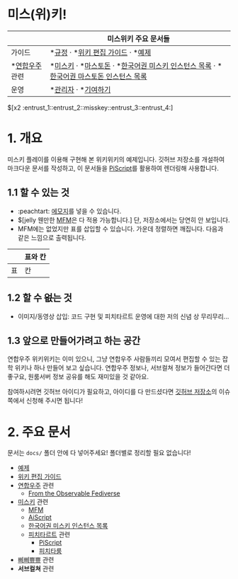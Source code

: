 # 미스(위)키!

|| 미스위키 주요 문서들 |
|---|---|
| 가이드 | *[규정](규정.md) · *[위키 편집 가이드](위키_편집_가이드.md) · *[예제](예제.md) |
| *[연합우주](연합우주.md) 관련 | *[미스키](미스키.md) · *[마스토돈](마스토돈.md) · *[한국어권 미스키 인스턴스 목록](한국어권_미스키_인스턴스_목록.md) · *[한국어권 마스토돈 인스턴스 목록](한국어권_마스토돈_인스턴스_목록.md)|
| 운영 | *[관리자](미스위키_관리자.md) · *[기여하기](https://github.com/jyhyun1008/misswikey/edit/main/README.md) |

$[x2 :entrust_1::entrust_2::misskey::entrust_3::entrust_4:]

# 1. 개요

미스키 플레이를 이용해 구현해 본 위키위키의 예제입니다. 깃허브 저장소를 개설하여 마크다운 문서를 작성하고, 이 문서들을 [PiScript](PiScript.md)를 활용하여 렌더링해 사용합니다. 

## 1.1 할 수 있는 것

* :peachtart: [에모지](에모지.md)를 넣을 수 있습니다.
* $[jelly 웬만한 [MFM](MFM.md)은 다 적용 가능합니다.] 단, 저장소에서는 당연히 안 보입니다.
* MFM에는 없었지만 표를 삽입할 수 있습니다. 가운데 정렬하면 깨집니다. 다음과 같은 느낌으로 출력됩니다.


|| 표와 칸 |
|---|---|
| 표 | 칸 |


## 1.2 할 수 ~~없는~~ 것

* 이미지/동영상 삽입: 코드 구현 및 피치타르트 운영에 대한 저의 신념 상 무리무리...

## 1.3 앞으로 만들어가려고 하는 공간

연합우주 위키위키는 이미 있으니, 그냥 연합우주 사람들끼리 모여서 편집할 수 있는 잡학 위키나 하나 만들어 보고 싶습니다. 연합우주 정보나, 서브컬쳐 정보가 들어간다면 더 좋구요, 원룸서버 정보 공유를 해도 재미있을 것 같아요.

참여하시려면 깃허브 아이디가 필요하고, 아이디를 다 만드셨다면 [깃허브 저장소](https://github.com/jyhyun1008/misswikey/edit/main/README.md)의 이슈 쪽에서 신청해 주시면 됩니다!

# 2. 주요 문서

문서는 `docs/` 폴더 안에 다 넣어주세요! 폴더별로 정리할 필요 없습니다!

* [예제](예제.md)
* [위키 편집 가이드](위키_편집_가이드.md)
* [연합우주](연합우주.md) 관련
  * [From the Observable Fediverse](from_the_observable_fediverse.md)
* [미스키](미스키.md) 관련
  * [MFM](MFM.md)
  * [AiScript](AiScript.md)
  * [한국어권 미스키 인스턴스 목록](한국어권_미스키_인스턴스_목록.md)
  * [피치타르트](피치타르트.md) 관련
    * [PiScript](PiScript.md)
    * [피치타룸](피치타룸.md)
* [삐삐쀼쀼](개발자.md) 관련
* **서브컬쳐** 관련
